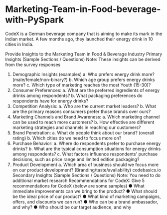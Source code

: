 # Marketing-Team-in-Food-beverage-with-PySpark
CodeX is a German beverage company that is aiming to make its mark in the Indian market. A few months ago, they launched their energy drink in 10 cities in India.


Provide Insights to the Marketing Team in Food & Beverage Industry
Primary Insights (Sample Sections / Questions)
Note: These insights can be derived from the survey responses
1. Demographic Insights (examples)
a. Who prefers energy drink more? (male/female/non-binary?)
b. Which age group prefers energy drinks more?
c. Which type of marketing reaches the most Youth (15-30)?
2. Consumer Preferences:
a. What are the preferred ingredients of energy drinks among respondents?
b. What packaging preferences do respondents have for energy drinks?
3. Competition Analysis:
a. Who are the current market leaders?
b. What are the primary reasons consumers prefer those brands over ours?
4. Marketing Channels and Brand Awareness:
a. Which marketing channel can be used to reach more customers?
b. How effective are different marketing strategies and channels in reaching our 
customers?
5. Brand Penetration:
a. What do people think about our brand? (overall rating)
b. Which cities do we need to focus more on?
6. Purchase Behavior:
a. Where do respondents prefer to purchase energy drinks?
b. What are the typical consumption situations for energy drinks among 
respondents?
c. What factors influence respondents' purchase decisions, such as price range and 
limited edition packaging?
7. Product Development
a. Which area of business should we focus more on our product development? 
(Branding/taste/availability)
codebasics.io
Secondary Insights (Sample Sections / Questions)
Note: You need to do additional market research
Recommendations for CodeX:
Give 5 recommendations for CodeX (below are some samples)
● What immediate improvements can we bring to the product?
● What should be the ideal price of our product?
● What kind of marketing campaigns, offers, and discounts we can run?
● Who can be a brand ambassador, and why?
● Who should be our target audience, and why
